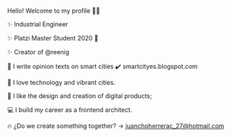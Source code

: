 Hello! Welcome to my profile 👋:rocket:



:sparkles: Industrial Engineer

:sparkles: Platzi Master Student 2020 :green_heart: 

:sparkles: Creator of @reenig

:pencil:   I write opinion texts on smart cities :heavy_check_mark: smartcityes.blogspot.com

:city_sunrise: I love technology and vibrant cities.

:calling:  I like the design and creation of digital products;

:computer: I build my career as a frontend architect. 


 :fire:   ¿Do we create something together? -> juanchoherrerac_27@hotmail.com 

<!--
**jshc27/jshc27** is a ✨ _special_ ✨ repository because its `README.md` (this file) appears on your GitHub profile.
-->
